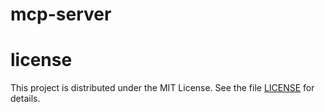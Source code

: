 # mcp-server

# license
This project is distributed under the MIT License. See the file [LICENSE](./LICENSE) for details.